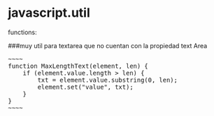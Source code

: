 javascript.util
===============

functions:


###muy util para textarea que no cuentan con la propiedad text Area
<pre>
~~~~
function MaxLengthText(element, len) {
    if (element.value.length > len) {
        txt = element.value.substring(0, len);
        element.set("value", txt);
    }
}
~~~~
</pre>